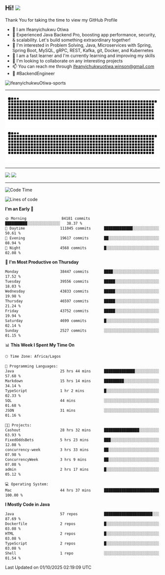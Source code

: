 <!-- BLOG-POST-LIST:START --><!-- BLOG-POST-LIST:END -->

## Hi! <img src="https://media.giphy.com/media/hvRJCLFzcasrR4ia7z/giphy.gif" width="4%"> 

Thank You for taking the time to view my GitHub Profile

- 👋 I am Ifeanyichukwu Otiwa
- 🚀 Experienced Java Backend Pro, boosting app performance, security, & scalability. Let's build something extraordinary together!
- 👀 I'm interested in Problem Solving, Java, Microservices with Spring, Spring Boot, MySQL, gRPC, REST, Kafka, git, Docker, and Kubernetes
- 🌱 I am a fast learner and I'm currently learning and improving my skills
- 💞️ I'm looking to collaborate on any interesting projects
- 📫 You can reach me through ifeanyichukwuotiwa.winson@gmail.com
- 🚀 #BackendEngineer

<p align="left" marginTop="10px"> <img src="https://komarev.com/ghpvc/?username=ifeanyichukwuOtiwa-sports&label=Profile%20views&color=0e75b6&style=for-the-badge" alt="ifeanyichukwuOtiwa-sports" /> </p>

***

<!--🐍📈SNAKEGRAPH / 🌐WEBSITE: https://github.com/Platane/snk -->
![github contribution grid snake animation](https://raw.githubusercontent.com/ifeanyichukwuOtiwa-sports/ifeanyichukwuOtiwa-sports/output/github-contribution-grid-snake-dark.svg#gh-dark-mode-only)![github contribution grid snake animation](https://raw.githubusercontent.com/ifeanyichukwuOtiwa-sports/ifeanyichukwuOtiwa-sports/output/github-contribution-grid-snake.svg#gh-light-mode-only)

***

<p float="left">
  <img float="left" src="https://github-readme-stats.vercel.app/api?username=ifeanyichukwuOtiwa-sports&count_private=true&include_all_commits=true&theme=react&show_icons=true" />
  <img float="right" src="https://github-readme-stats.vercel.app/api/top-langs/?username=ifeanyichukwuOtiwa-sports&layout=compact&show_icons=true&theme=react" /> 
</p>

***



<!--START_SECTION:waka-->
![Code Time](http://img.shields.io/badge/Code%20Time-4%2C292%20hrs%2047%20mins-blue)

![Lines of code](https://img.shields.io/badge/From%20Hello%20World%20I%27ve%20Written-62.1%20million%20lines%20of%20code-blue)

**I'm an Early 🐤** 

```text
🌞 Morning                84181 commits       ██████████░░░░░░░░░░░░░░░   38.37 % 
🌆 Daytime                111045 commits      █████████████░░░░░░░░░░░░   50.61 % 
🌃 Evening                19617 commits       ██░░░░░░░░░░░░░░░░░░░░░░░   08.94 % 
🌙 Night                  4568 commits        █░░░░░░░░░░░░░░░░░░░░░░░░   02.08 % 
```
📅 **I'm Most Productive on Thursday** 

```text
Monday                   38447 commits       ████░░░░░░░░░░░░░░░░░░░░░   17.52 % 
Tuesday                  39556 commits       █████░░░░░░░░░░░░░░░░░░░░   18.03 % 
Wednesday                43833 commits       █████░░░░░░░░░░░░░░░░░░░░   19.98 % 
Thursday                 46597 commits       █████░░░░░░░░░░░░░░░░░░░░   21.24 % 
Friday                   43752 commits       █████░░░░░░░░░░░░░░░░░░░░   19.94 % 
Saturday                 4699 commits        █░░░░░░░░░░░░░░░░░░░░░░░░   02.14 % 
Sunday                   2527 commits        ░░░░░░░░░░░░░░░░░░░░░░░░░   01.15 % 
```


📊 **This Week I Spent My Time On** 

```text
🕑︎ Time Zone: Africa/Lagos

💬 Programming Languages: 
Java                     25 hrs 44 mins      ██████████████░░░░░░░░░░░   57.68 % 
Markdown                 15 hrs 14 mins      █████████░░░░░░░░░░░░░░░░   34.14 % 
TypeScript               1 hr 2 mins         █░░░░░░░░░░░░░░░░░░░░░░░░   02.33 % 
SQL                      44 mins             ░░░░░░░░░░░░░░░░░░░░░░░░░   01.68 % 
JSON                     31 mins             ░░░░░░░░░░░░░░░░░░░░░░░░░   01.16 % 

🐱‍💻 Projects: 
Cashout                  28 hrs 32 mins      ████████████████░░░░░░░░░   63.93 % 
FixedOddsBets            5 hrs 23 mins       ███░░░░░░░░░░░░░░░░░░░░░░   12.08 % 
concurrency-week         3 hrs 33 mins       ██░░░░░░░░░░░░░░░░░░░░░░░   07.98 % 
ConcurrencyWeek          3 hrs 9 mins        ██░░░░░░░░░░░░░░░░░░░░░░░   07.08 % 
admin                    2 hrs 17 mins       █░░░░░░░░░░░░░░░░░░░░░░░░   05.12 % 

💻 Operating System: 
Mac                      44 hrs 37 mins      █████████████████████████   100.00 % 
```

**I Mostly Code in Java** 

```text
Java                     57 repos            ██████████████████████░░░   87.69 % 
Dockerfile               2 repos             █░░░░░░░░░░░░░░░░░░░░░░░░   03.08 % 
HTML                     2 repos             █░░░░░░░░░░░░░░░░░░░░░░░░   03.08 % 
TypeScript               2 repos             █░░░░░░░░░░░░░░░░░░░░░░░░   03.08 % 
Shell                    1 repo              ░░░░░░░░░░░░░░░░░░░░░░░░░   01.54 % 
```




 Last Updated on 01/10/2025 02:19:09 UTC
<!--END_SECTION:waka-->

<!--
<p align="center">
![trophy](https://github-profile-trophy.vercel.app/?username=ifeanyichukwuOtiwa-sports&theme=onedark) (https://github.com/ryo-ma/github-profile-trophy)
</p>
-->

<!---
ifeanyi-otiwa/ifeanyi-otiwa is a ✨ special ✨ repository because its `README.md` (this file) appears on your GitHub profile.
You can click the Preview link to take a look at your changes.
--->
